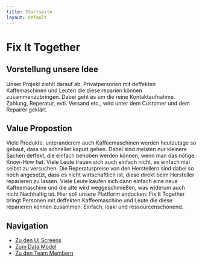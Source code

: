 ```yaml
---
title: Startseite
layout: default
---
```


# Fix It Together

## Vorstellung unsere Idee

Unser Projekt ziehlt darauf ab, Privatpersonen mit deffekten Kaffemaschinen und Leuten die diese reparien können zusammenzubringen. Dabei geht es um die reine Kontaktaufnahme. Zahlung, Reperatur, evtl. Versand etc., wird unter dem Customer und dem Repairer geklärt.

## Value Propostion 

Viele Produkte, unteranderem auch Kaffeemaschinen werden heutzutage so gebaut, dass sie schneller kaputt gehen. Dabei sind meisten nur kleinere Sachen deffekt, die einfach behoben werden können, wenn man das nötige Know-How hat. Viele Leute trauen sich auch einfach nicht, es einfach mal selbst zu versuchen. Die Reperaturpreise von den Herstellern sind dabei so hoch angesetzt, dass es nicht wirtschaftlich ist, diese direkt beim Hersteller reparieren zu lassen. Viele Leute kaufen sich dann einfach eine neue Kaffeemaschine und die alte wird weggeschmießen, was widerum auch nicht Nachhaltig ist. Hier soll unsere Plattform andocken: Fix It Together bringt Personen mit deffekten Kaffeemaschine und Leute die diese reparieren können zusammen. Einfach, loakl und ressourcenschonend.

## Navigation

- [Zu den UI Screens](uiScreens.md)
- [Zum Data Model](dataModel.md)
- [Zu den Team Membern](teamMembers.md)
